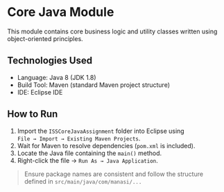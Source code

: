 # Core Java Module

This module contains core business logic and utility classes written using object-oriented principles.

## Technologies Used
- Language: Java 8 (JDK 1.8)
- Build Tool: Maven (standard Maven project structure)
- IDE: Eclipse IDE

## How to Run
1. Import the `ISSCoreJavaAssignment` folder into Eclipse using  
   `File → Import → Existing Maven Projects`.
2. Wait for Maven to resolve dependencies (`pom.xml` is included).
3. Locate the Java file containing the `main()` method.
4. Right-click the file → `Run As → Java Application`.

> Ensure package names are consistent and follow the structure defined in `src/main/java/com/manasi/...`
